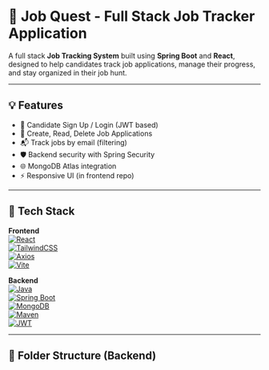 # 📌 Job Quest - Full Stack Job Tracker Application

A full stack **Job Tracking System** built using **Spring Boot** and **React**, designed to help candidates track job applications, manage their progress, and stay organized in their job hunt.

---

## 💡 Features

- 👥 Candidate Sign Up / Login (JWT based)
- 📄 Create, Read, Delete Job Applications
- 📬 Track jobs by email (filtering)
- 🛡️ Backend security with Spring Security
- 🌐 MongoDB Atlas integration
- ⚡ Responsive UI (in frontend repo)

---

## 🧠 Tech Stack

**Frontend**  
[![React](https://img.shields.io/badge/react-%2320232a.svg?style=for-the-badge&logo=react&logoColor=%2361DAFB)]()  
[![TailwindCSS](https://img.shields.io/badge/tailwindcss-%2338B2AC.svg?style=for-the-badge&logo=tailwind-css&logoColor=white)]()  
[![Axios](https://img.shields.io/badge/axios-%230A0A0A.svg?style=for-the-badge&logo=axios&logoColor=white)]()  
[![Vite](https://img.shields.io/badge/vite-%23646CFF.svg?style=for-the-badge&logo=vite&logoColor=white)]()  

**Backend**  
[![Java](https://img.shields.io/badge/java-%23ED8B00.svg?style=for-the-badge&logo=openjdk&logoColor=white)]()  
[![Spring Boot](https://img.shields.io/badge/springboot-%236DB33F.svg?style=for-the-badge&logo=springboot&logoColor=white)]()  
[![MongoDB](https://img.shields.io/badge/mongodb-%2347A248.svg?style=for-the-badge&logo=mongodb&logoColor=white)]()  
[![Maven](https://img.shields.io/badge/maven-%23C71A36.svg?style=for-the-badge&logo=apachemaven&logoColor=white)]()  
[![JWT](https://img.shields.io/badge/JWT-000000?style=for-the-badge&logo=JSON%20web%20tokens&logoColor=white)]()

---

## 📁 Folder Structure (Backend)

